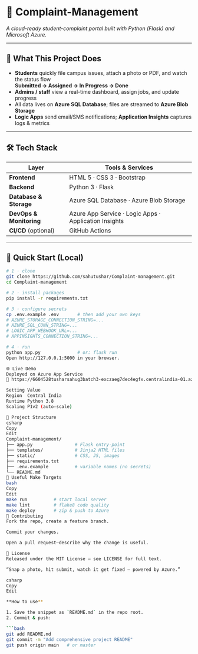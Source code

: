 # 📝 Complaint-Management  
*A cloud-ready student-complaint portal built with Python (Flask) and Microsoft Azure.*

---

## 🌟 What This Project Does
- **Students** quickly file campus issues, attach a photo or PDF, and watch the status flow  
  **Submitted → Assigned → In Progress → Done**  
- **Admins / staff** view a real-time dashboard, assign jobs, and update progress  
- All data lives on **Azure SQL Database**; files are streamed to **Azure Blob Storage**  
- **Logic Apps** send email/SMS notifications; **Application Insights** captures logs & metrics  

---

## 🛠 Tech Stack
| Layer | Tools & Services |
|-------|------------------|
| **Frontend** | HTML 5 · CSS 3 · Bootstrap |
| **Backend**  | Python 3 · Flask |
| **Database & Storage** | Azure SQL Database · Azure Blob Storage |
| **DevOps & Monitoring** | Azure App Service · Logic Apps · Application Insights |
| **CI/CD** (optional) | GitHub Actions |

---

## 🚀 Quick Start (Local)

```bash
# 1 · clone
git clone https://github.com/sahutushar/Complaint-management.git
cd Complaint-management

# 2 · install packages
pip install -r requirements.txt

# 3 · configure secrets
cp .env.example .env       # then add your own keys
# AZURE_STORAGE_CONNECTION_STRING=...
# AZURE_SQL_CONN_STRING=...
# LOGIC_APP_WEBHOOK_URL=...
# APPINSIGHTS_CONNECTION_STRING=...

# 4 · run
python app.py              # or: flask run
Open http://127.0.0.1:5000 in your browser.

🌐 Live Demo
Deployed on Azure App Service
🔗 https://6604528tusharsahug3batch3-exczaeg7dec4egfx.centralindia-01.azurewebsites.net/submit

Setting	Value
Region	Central India
Runtime	Python 3.8
Scaling	P1v2 (auto-scale)

📂 Project Structure
csharp
Copy
Edit
Complaint-management/
├── app.py                # Flask entry-point
├── templates/            # Jinja2 HTML files
├── static/               # CSS, JS, images
├── requirements.txt
├── .env.example          # variable names (no secrets)
└── README.md
🧰 Useful Make Targets
bash
Copy
Edit
make run          # start local server
make lint         # flake8 code quality
make deploy       # zip & push to Azure
🤝 Contributing
Fork the repo, create a feature branch.

Commit your changes.

Open a pull request—describe why the change is useful.

📄 License
Released under the MIT License – see LICENSE for full text.

“Snap a photo, hit submit, watch it get fixed — powered by Azure.”

csharp
Copy
Edit

**How to use**

1. Save the snippet as `README.md` in the repo root.  
2. Commit & push:

```bash
git add README.md
git commit -m "Add comprehensive project README"
git push origin main   # or master
